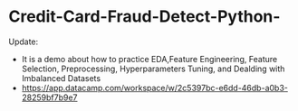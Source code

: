 # Credit-Card-Fraud-Detect-Python-
Update:
- It is a demo about how to practice EDA,Feature Engineering, Feature Selection, Preprocessing, Hyperparameters Tuning, and Dealding with Imbalanced Datasets
- https://app.datacamp.com/workspace/w/2c5397bc-e6dd-46db-a0b3-28259bf7b9e7
